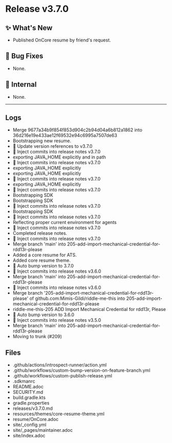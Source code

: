 # Release v3.7.0

## ✨ What's New

- Published OnCore resume by friend's request.

## 🐛 Bug Fixes

- None.

## 🔬 Internal

- None.

---

## Logs

- Merge 9677a34b9f854f853d904c2b94d04a6b812a1862 into 36d216e19e433ae12f69532e94c6995a7507de63
- Bootstrapping new resume.
- 🔄 Update version references to v3.7.0
- 📝 Inject commits into release notes v3.7.0
- exporting JAVA_HOME explicitly and in path
- 📝 Inject commits into release notes v3.7.0
- exporting JAVA_HOME explicitly
- exporting JAVA_HOME explicitly
- 📝 Inject commits into release notes v3.7.0
- exporting JAVA_HOME explicitly
- 📝 Inject commits into release notes v3.7.0
- Bootstrapping SDK
- Bootstrapping SDK
- 📝 Inject commits into release notes v3.7.0
- Bootstrapping SDK
- 📝 Inject commits into release notes v3.7.0
- Reflecting proper current environment for agents
- 📝 Inject commits into release notes v3.7.0
- Completed release notes.
- 📝 Inject commits into release notes v3.7.0
- Merge branch 'main' into 205-add-import-mechanical-credential-for-rdd13r-please
- Added a core resume for ATS.
- Added core resume theme.
- 🔼 Auto bump version to 3.7.0
- 📝 Inject commits into release notes v3.6.0
- Merge branch 'main' into 205-add-import-mechanical-credential-for-rdd13r-please
- 📝 Inject commits into release notes v3.6.0
- Merge branch '205-add-import-mechanical-credential-for-rdd13r-please' of github.com:Mimis-Gildi/riddle-me-this into 205-add-import-mechanical-credential-for-rdd13r-please
- riddle-me-this-205 ADD Import Mechanical Credential for rdd13r, Please
- 🔼 Auto bump version to 3.6.0
- 📝 Inject commits into release notes v3.5.0
- Merge branch 'main' into 205-add-import-mechanical-credential-for-rdd13r-please
- Moving to trunk (#209)


## Files

- .github/actions/introspect-runner/action.yml
- .github/workflows/custom-bump-version-on-feature-branch.yml
- .github/workflows/custom-publish-release.yml
- .sdkmanrc
- README.adoc
- SECURITY.md
- build.gradle.kts
- gradle.properties
- releases/v3.7.0.md
- resources/themes/core-resume-theme.yml
- resume/OnCore.adoc
- site/_config.yml
- site/_pages/maintainer.adoc
- site/index.adoc


